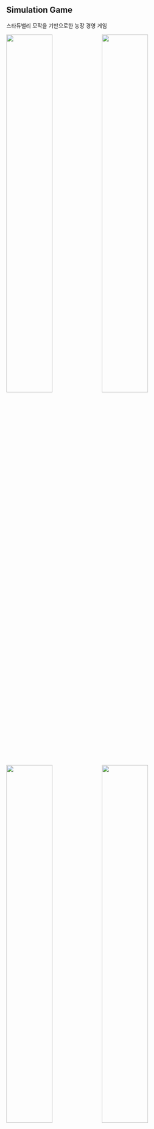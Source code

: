 ## Simulation Game
스타듀밸리 모작을 기반으로한 농장 경영 게임 

 <img src ="https://user-images.githubusercontent.com/49131724/128915397-6eed5745-7d74-48ba-985b-a00ac5e9be9f.png" width="49%"> <img src ="https://user-images.githubusercontent.com/49131724/128911801-7242119c-bc01-4200-b661-7358d6177d8a.png" width="49%">
 <img src ="https://user-images.githubusercontent.com/49131724/128911579-61391115-1c93-40ab-9504-0ebc9dc7acdb.png" width="49%"> <img src ="https://user-images.githubusercontent.com/49131724/128911590-e04f47c3-514c-4c9e-b301-3ba8a47185a5.png" width="49%">


## Execution Video
[https://youtu.be/KYltYp41Fo0](https://youtu.be/KYltYp41Fo0)
